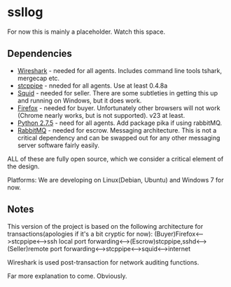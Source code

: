 ssllog
======
For now this is mainly a placeholder. Watch this space.  

Dependencies
------------

*  [Wireshark](www.wireshark.org) - needed for all agents. Includes command line tools tshark, mergecap etc.
*  [stcppipe](http://aluigi.altervista.org/mytoolz.htm#stcppipe) - nneded for all agents. Use at least 0.4.8a
*  [Squid](http://www.squid-cache.org/Download/) - needed for seller. There are some subtleties in getting this up and running on Windows, but it does work.
*  [Firefox](http://www.mozilla.org/en-US/firefox/new/) - needed for buyer. Unfortunately other browsers will not work (Chrome nearly works, but is not supported). v23 at least.
*  [Python 2.7.5](http://www.python.org/getit/) - need for all agents. Add package pika if using rabbitMQ.
*  [RabbitMQ](www.rabbitmq.com) - needed for escrow. Messaging architecture. This is not a critical dependency and can be swapped out for any other messaging server software fairly easily.

ALL of these are fully open source, which we consider a critical element of the design.

Platforms: We are developing on Linux(Debian, Ubuntu) and Windows 7 for now.

Notes
-----
This version of the project is based on the following architecture for transactions(apologies if it's a bit cryptic for now):
(Buyer)Firefox<-->stcppipe<-->ssh local port forwarding<-->(Escrow)stcppipe,sshd<-->(Seller)remote port forwarding<-->stcppipe<-->squid<-->internet

Wireshark is used post-transaction for network auditing functions.

Far more explanation to come. Obviously.
